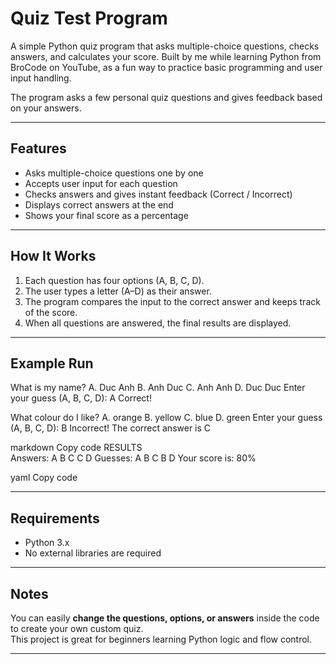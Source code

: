 # Quiz Test Program

A simple Python quiz program that asks multiple-choice questions, checks answers, and calculates your score. Built by me while learning Python from BroCode on YouTube, as a fun way to practice basic programming and user input handling.

The program asks a few personal quiz questions and gives feedback based on your answers.

---

## Features

- Asks multiple-choice questions one by one  
- Accepts user input for each question  
- Checks answers and gives instant feedback (Correct / Incorrect)  
- Displays correct answers at the end  
- Shows your final score as a percentage  

---

## How It Works

1. Each question has four options (A, B, C, D).  
2. The user types a letter (A–D) as their answer.  
3. The program compares the input to the correct answer and keeps track of the score.  
4. When all questions are answered, the final results are displayed.

---

## Example Run

What is my name?
A. Duc Anh
B. Anh Duc
C. Anh Anh
D. Duc Duc
Enter your guess (A, B, C, D): A
Correct!

What colour do I like?
A. orange
B. yellow
C. blue
D. green
Enter your guess (A, B, C, D): B
Incorrect!
The correct answer is C

markdown
Copy code
      RESULTS             
Answers: A B C C D
Guesses: A B C B D
Your score is: 80%

yaml
Copy code

---

## Requirements

- Python 3.x  
- No external libraries are required  

---

## Notes

You can easily **change the questions, options, or answers** inside the code to create your own custom quiz.  
This project is great for beginners learning Python logic and flow control.

---








